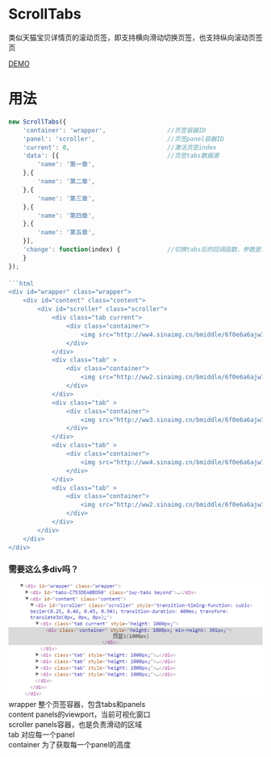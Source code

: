 # ScrollTabs
类似天猫宝贝详情页的滚动页签，即支持横向滑动切换页签，也支持纵向滚动页签页

[DEMO](https://jiiun.github.io/ScrollTabs/demo.html)

# 用法

```js
new ScrollTabs({
    'container': 'wrapper',                 //页签容器ID
    'panel': 'scroller',                    //页签panel容器ID
    'current': 0,                           //激活页签index
    'data': [{                              //页签tabs数据源
        'name': '第一章',
    },{
        'name': '第二章',
    },{
        'name': '第三章',
    },{
        'name': '第四章',
    },{
        'name': '第五章',
    }],
    'change': function(index) {             //切换tabs后的回调函数，参数是当前激活的index
    }
});

```html
<div id="wrapper" class="wrapper">
    <div id="content" class="content">
        <div id="scroller" class="scroller">
            <div class="tab current">
                <div class="container">
                    <img src="http://ww4.sinaimg.cn/bmiddle/6f0e6a6ajw1f7iybshzz0j209i7ps4l4.jpg"/>
                </div>
            </div>
            <div class="tab" >
                <div class="container">
                    <img src="http://ww2.sinaimg.cn/bmiddle/6f0e6a6ajw1f7iybwia63j20cj7ps1kx.jpg"/>
                </div>
            </div>
            <div class="tab" >
                <div class="container">
                    <img src="http://ww3.sinaimg.cn/bmiddle/6f0e6a6ajw1f7iyc3rvyhj20gj7ps4qp.jpg"/>
                </div>
            </div>
            <div class="tab" >
                <div class="container">
                    <img src="http://ww4.sinaimg.cn/bmiddle/6f0e6a6ajw1f7iyc67w0hj20817pswys.jpg"/>
                </div>
            </div>
            <div class="tab" >
                <div class="container">
                    <img src="http://ww2.sinaimg.cn/bmiddle/6f0e6a6ajw1f7iybt8f5bj20b40m8mzr.jpg"/>
                </div>
            </div>
        </div>
    </div>
</div>
```

### 需要这么多div吗？
![html结构图](https://raw.githubusercontent.com/Jiiun/ScrollTabs/99f0619b186f4a8d23c0afeeb28d4d86db16d164/docs/html.png)  
wrapper 整个页签容器，包含tabs和panels  
content panels的viewport，当前可视化窗口  
scroller panels容器，也是负责滑动的区域  
tab 对应每一个panel  
container 为了获取每一个panel的高度  